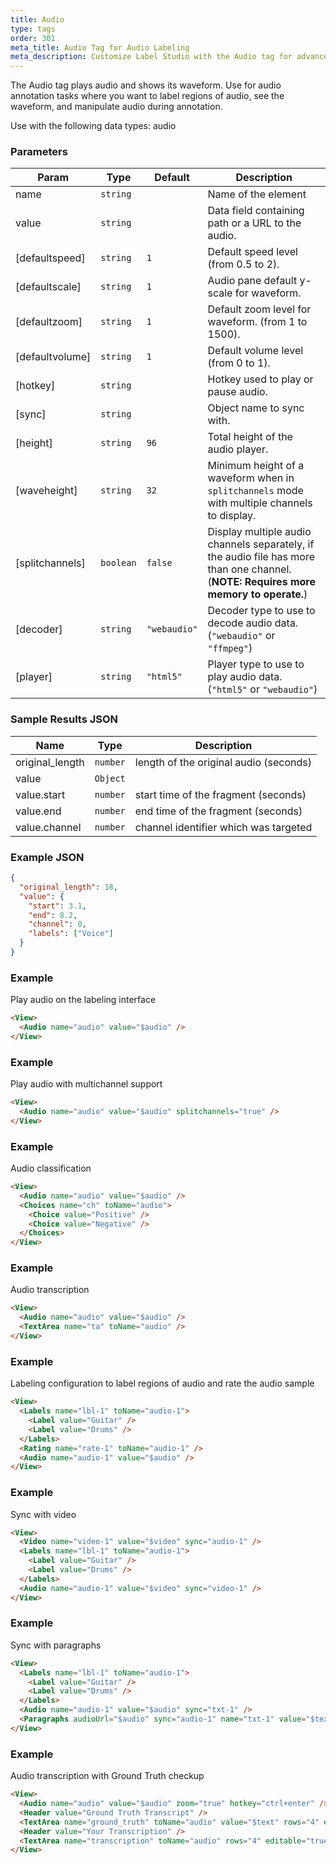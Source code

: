 ```yaml
---
title: Audio
type: tags
order: 301
meta_title: Audio Tag for Audio Labeling
meta_description: Customize Label Studio with the Audio tag for advanced audio annotation tasks for machine learning and data science projects.
---
```


The Audio tag plays audio and shows its waveform. Use for audio annotation tasks where you want to label regions of audio, see the waveform, and manipulate audio during annotation.

Use with the following data types: audio

### Parameters

| Param | Type | Default | Description |
| --- | --- | --- | --- |
| name | <code>string</code> |  | Name of the element |
| value | <code>string</code> |  | Data field containing path or a URL to the audio. |
| [defaultspeed] | <code>string</code> | <code>1</code> | Default speed level (from 0.5 to 2). |
| [defaultscale] | <code>string</code> | <code>1</code> | Audio pane default y-scale for waveform. |
| [defaultzoom] | <code>string</code> | <code>1</code> | Default zoom level for waveform. (from 1 to 1500). |
| [defaultvolume] | <code>string</code> | <code>1</code> | Default volume level (from 0 to 1). |
| [hotkey] | <code>string</code> |  | Hotkey used to play or pause audio. |
| [sync] | <code>string</code> |  | Object name to sync with. |
| [height] | <code>string</code> | <code>96</code> | Total height of the audio player. |
| [waveheight] | <code>string</code> | <code>32</code> | Minimum height of a waveform when in `splitchannels` mode with multiple channels to display. |
| [splitchannels] | <code>boolean</code> | <code>false</code> | Display multiple audio channels separately, if the audio file has more than one channel. (**NOTE: Requires more memory to operate.**) |
| [decoder] | <code>string</code> | <code>&quot;webaudio&quot;</code> | Decoder type to use to decode audio data. (`"webaudio"` or `"ffmpeg"`) |
| [player] | <code>string</code> | <code>&quot;html5&quot;</code> | Player type to use to play audio data. (`"html5"` or `"webaudio"`) |

### Sample Results JSON

| Name | Type | Description |
| --- | --- | --- |
| original_length | <code>number</code> | length of the original audio (seconds) |
| value | <code>Object</code> |  |
| value.start | <code>number</code> | start time of the fragment (seconds) |
| value.end | <code>number</code> | end time of the fragment (seconds) |
| value.channel | <code>number</code> | channel identifier which was targeted |

### Example JSON
```json
{
  "original_length": 18,
  "value": {
    "start": 3.1,
    "end": 8.2,
    "channel": 0,
    "labels": ["Voice"]
  }
}
```

### Example

Play audio on the labeling interface

```html
<View>
  <Audio name="audio" value="$audio" />
</View>
```
### Example

Play audio with multichannel support

```html
<View>
  <Audio name="audio" value="$audio" splitchannels="true" />
</View>
```
### Example

Audio classification

```html
<View>
  <Audio name="audio" value="$audio" />
  <Choices name="ch" toName="audio">
    <Choice value="Positive" />
    <Choice value="Negative" />
  </Choices>
</View>
```
### Example

Audio transcription

```html
<View>
  <Audio name="audio" value="$audio" />
  <TextArea name="ta" toName="audio" />
</View>
```
### Example

Labeling configuration to label regions of audio and rate the audio sample

```html
<View>
  <Labels name="lbl-1" toName="audio-1">
    <Label value="Guitar" />
    <Label value="Drums" />
  </Labels>
  <Rating name="rate-1" toName="audio-1" />
  <Audio name="audio-1" value="$audio" />
</View>
```
### Example

Sync with video

```html
<View>
  <Video name="video-1" value="$video" sync="audio-1" />
  <Labels name="lbl-1" toName="audio-1">
    <Label value="Guitar" />
    <Label value="Drums" />
  </Labels>
  <Audio name="audio-1" value="$video" sync="video-1" />
</View>
```
### Example

Sync with paragraphs

```html
<View>
  <Labels name="lbl-1" toName="audio-1">
    <Label value="Guitar" />
    <Label value="Drums" />
  </Labels>
  <Audio name="audio-1" value="$audio" sync="txt-1" />
  <Paragraphs audioUrl="$audio" sync="audio-1" name="txt-1" value="$text" layout="dialogue" showplayer="true" />
</View>
```
### Example

Audio transcription with Ground Truth checkup

```html
<View>
  <Audio name="audio" value="$audio" zoom="true" hotkey="ctrl+enter" />
  <Header value="Ground Truth Transcript" />
  <TextArea name="ground_truth" toName="audio" value="$text" rows="4" editable="true" />
  <Header value="Your Transcription" />
  <TextArea name="transcription" toName="audio" rows="4" editable="true" maxSubmissions="1" />
</View>
```